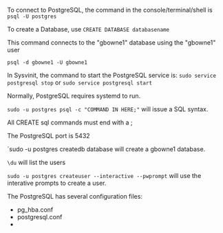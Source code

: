 
To connect to PostgreSQL, the command in the console/terminal/shell is `psql -U postgres`

To create a Database, use `CREATE DATABASE databasename`

This command connects to the "gbowne1" database using the "gbowne1" user 

`psql -d gbowne1 -U gbowne1`

In Sysvinit, the command to start the PostgreSQL service is: `sudo service postgresql stop` or `sudo service postgresql start`

Normally, PostgreSQL requires systemd to run.

`sudo -u postgres psql -c "COMMAND IN HERE;"`  will issue a SQL syntax.

All CREATE sql commands must end with a ;

The PostgreSQL port is 5432

`sudo -u postgres createdb database will create a gbowne1 database.

`\du` will list the users


`sudo -u postgres createuser --interactive --pwprompt` will use the interative prompts to create a user.

The PostgreSQL has several configuration files:

- pg_hba.conf
- postgresql.conf
- 


